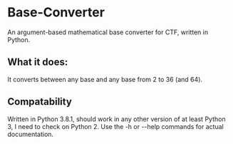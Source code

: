 # Base-Converter
An argument-based mathematical base converter for CTF, written in Python.

## What it does:
It converts between any base and any base from 2 to 36 (and 64).

## Compatability
Written in Python 3.8.1, should work in any other version of at least Python 3, I need to check on Python 2. Use the -h or --help commands for actual documentation.
